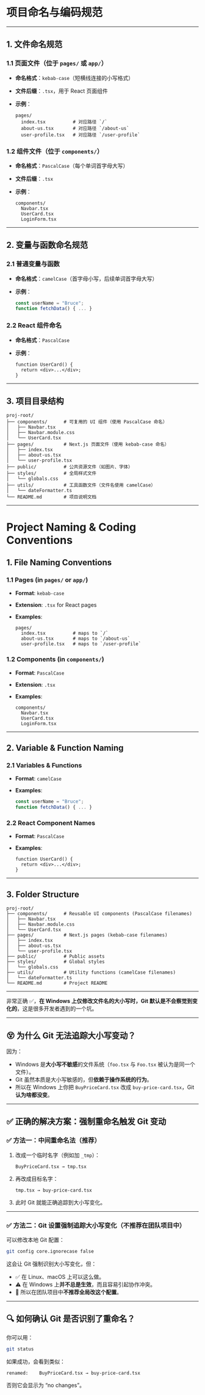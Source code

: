 # 项目命名与编码规范

---

## 1. 文件命名规范

### 1.1 页面文件（位于 `pages/` 或 `app/`）

- **命名格式**：`kebab-case`（短横线连接的小写格式）
- **文件后缀**：`.tsx`，用于 React 页面组件
- **示例**：

  ```
  pages/
    index.tsx          # 对应路径 `/`
    about-us.tsx       # 对应路径 `/about-us`
    user-profile.tsx   # 对应路径 `/user-profile`
  ```

### 1.2 组件文件（位于 `components/`）

- **命名格式**：`PascalCase`（每个单词首字母大写）
- **文件后缀**：`.tsx`
- **示例**：

  ```
  components/
    Navbar.tsx
    UserCard.tsx
    LoginForm.tsx
  ```

---

## 2. 变量与函数命名规范

### 2.1 普通变量与函数

- **命名格式**：`camelCase`（首字母小写，后续单词首字母大写）
- **示例**：

  ```ts
  const userName = "Bruce";
  function fetchData() { ... }
  ```

### 2.2 React 组件命名

- **命名格式**：`PascalCase`
- **示例**：

  ```tsx
  function UserCard() {
    return <div>...</div>;
  }
  ```

---

## 3. 项目目录结构

```plaintext
proj-root/
├── components/      # 可复用的 UI 组件（使用 PascalCase 命名）
│   ├── Navbar.tsx
│   ├── Navbar.module.css
│   └── UserCard.tsx
├── pages/           # Next.js 页面文件（使用 kebab-case 命名）
│   ├── index.tsx
│   ├── about-us.tsx
│   └── user-profile.tsx
├── public/          # 公共资源文件（如图片、字体）
├── styles/          # 全局样式文件
│   └── globals.css
├── utils/           # 工具函数文件（文件名使用 camelCase）
│   └── dateFormatter.ts
└── README.md        # 项目说明文档
```

---

# Project Naming & Coding Conventions

## 1. File Naming Conventions

### 1.1 Pages (in `pages/` or `app/`)

- **Format**: `kebab-case`
- **Extension**: `.tsx` for React pages
- **Examples**:

  ```
  pages/
    index.tsx          # maps to `/`
    about-us.tsx       # maps to `/about-us`
    user-profile.tsx   # maps to `/user-profile`
  ```

### 1.2 Components (in `components/`)

- **Format**: `PascalCase`
- **Extension**: `.tsx`
- **Examples**:

  ```
  components/
    Navbar.tsx
    UserCard.tsx
    LoginForm.tsx
  ```

---

## 2. Variable & Function Naming

### 2.1 Variables & Functions

- **Format**: `camelCase`
- **Examples**:

  ```ts
  const userName = "Bruce";
  function fetchData() { ... }
  ```

### 2.2 React Component Names

- **Format**: `PascalCase`
- **Examples**:

  ```tsx
  function UserCard() {
    return <div>...</div>;
  }
  ```

---

## 3. Folder Structure

```plaintext
proj-root/
├── components/      # Reusable UI components (PascalCase filenames)
│   ├── Navbar.tsx
│   ├── Navbar.module.css
│   └── UserCard.tsx
├── pages/           # Next.js pages (kebab-case filenames)
│   ├── index.tsx
│   ├── about-us.tsx
│   └── user-profile.tsx
├── public/          # Public assets
├── styles/          # Global styles
│   └── globals.css
├── utils/           # Utility functions (camelCase filenames)
│   └── dateFormatter.ts
└── README.md        # Project README
```

---

非常正确 ✅，**在 Windows 上仅修改文件名的大小写时，Git 默认是不会察觉到变化的**，这是很多开发者遇到的一个坑。

---

## 😵 为什么 Git 无法追踪大小写变动？

因为：

- Windows 是**大小写不敏感**的文件系统（`foo.tsx` 与 `Foo.tsx` 被认为是同一个文件）。
- Git 虽然本质是大小写敏感的，但**依赖于操作系统的行为**。
- 所以在 Windows 上你把 `BuyPriceCard.tsx` 改成 `buy-price-card.tsx`，Git **认为啥都没变**。

---

## ✅ 正确的解决方案：强制重命名触发 Git 变动

### ✅ 方法一：**中间重命名法（推荐）**

1. 改成一个临时名字（例如加 `_tmp`）：

   ```
   BuyPriceCard.tsx → tmp.tsx
   ```

2. 再改成目标名字：

   ```
   tmp.tsx → buy-price-card.tsx
   ```

3. 此时 Git 就能正确追踪到大小写变化。

---

### ✅ 方法二：Git 设置强制追踪大小写变化（不推荐在团队项目中）

可以修改本地 Git 配置：

```bash
git config core.ignorecase false
```

这会让 Git 强制识别大小写变化，但：

- ✅ 在 Linux、macOS 上可以这么做。
- ⚠️ 在 Windows 上**并不总是生效**，而且容易引起协作冲突。
- 🧠 所以在团队项目中**不推荐全局改这个配置**。

---

## 🔍 如何确认 Git 是否识别了重命名？

你可以用：

```bash
git status
```

如果成功，会看到类似：

```bash
renamed:    BuyPriceCard.tsx → buy-price-card.tsx
```

否则它会显示为 “no changes”。
